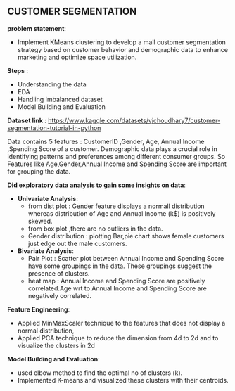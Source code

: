 
## **CUSTOMER SEGMENTATION**
**problem statement**:
* Implement KMeans clustering to develop a mall customer segmentation strategy based on customer behavior and demographic data to enhance marketing and optimize space 
 utilization.

**Steps** :
* Understanding the data
* EDA
* Handling Imbalanced dataset 
* Model Building and Evaluation

**Dataset link** : https://www.kaggle.com/datasets/vjchoudhary7/customer-segmentation-tutorial-in-python

Data contains 5 features : CustomerID ,Gender, Age, Annual Income ,Spending Score of a customer.
Demographic data plays a crucial role in identifying patterns and preferences among different consumer groups. So Features like Age,Gender,Annual Income and Spending Score are important for grouping the data.

**Did exploratory data analysis to gain some insights on data**:
* **Univariate Analysis**:
  * from dist plot : Gender feature displays a normall distribution whereas distribution of Age and Annual Income (k$) is positively skewed.
  * from box plot ,there are no outliers in the data.
  * Gender distribution : plotting Bar,pie chart shows female customers just edge out the male customers.
* **Bivariate Analysis**:
  * Pair Plot : Scatter plot between Annual Income and Spending Score have some groupings in the data. These groupings  suggest the presence of clusters.
  * heat map : Annual Income and Spending Score are positively correlated.Age wrt to  Annual Income and Spending Score are negatively correlated.
 
**Feature Engineering**:
 * Applied MinMaxScaler technique to the features that does not display a normal distribution,
 * Applied PCA technique to reduce the dimension from 4d to 2d and to visualize the clusters in 2d

**Model Building and Evaluation**:
 * used elbow method to find the optimal no of clusters (k).
 * Implemented K-means and visualized these clusters with their centroids.

